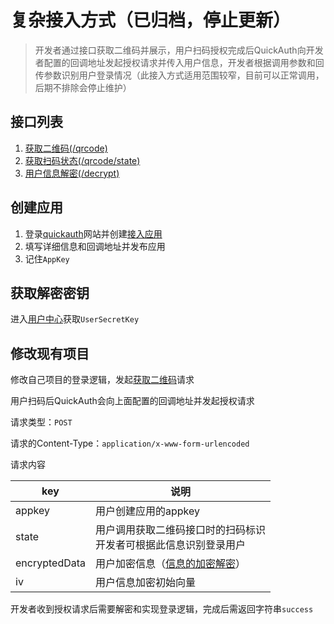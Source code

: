 # 复杂接入方式（已归档，停止更新）

> 开发者通过接口获取二维码并展示，用户扫码授权完成后QuickAuth向开发者配置的回调地址发起授权请求并传入用户信息，开发者根据调用参数和回传参数识别用户登录情况（此接入方式适用范围较窄，目前可以正常调用，后期不排除会停止维护）

## 接口列表

1. [获取二维码(/qrcode)](/guide/archived/qrcode)
2. [获取扫码状态(/qrcode/state)](/guide/archived/state)
3. [用户信息解密(/decrypt)](/guide/archived/decrypt)


## 创建应用

1. 登录[quickauth](https://qauth.cn)网站并创建[接入应用](https://qauth.cn/app)
2. 填写详细信息和回调地址并发布应用
3. 记住`AppKey`

## 获取解密密钥

进入[用户中心](https://qauth.cn/config/secret)获取`UserSecretKey`

## 修改现有项目

修改自己项目的登录逻辑，发起[获取二维码](/api/qrcode)请求

用户扫码后QuickAuth会向上面配置的回调地址并发起授权请求

请求类型：`POST`

请求的Content-Type：`application/x-www-form-urlencoded`

请求内容

|key|说明|
|--|--|
|appkey|用户创建应用的appkey|
|state|用户调用获取二维码接口时的扫码标识<br/>开发者可根据此信息识别登录用户
|encryptedData|用户加密信息（[信息的加密解密](/guide/encrypt)）|
|iv|用户信息加密初始向量|

开发者收到授权请求后需要解密和实现登录逻辑，完成后需返回字符串`success`
